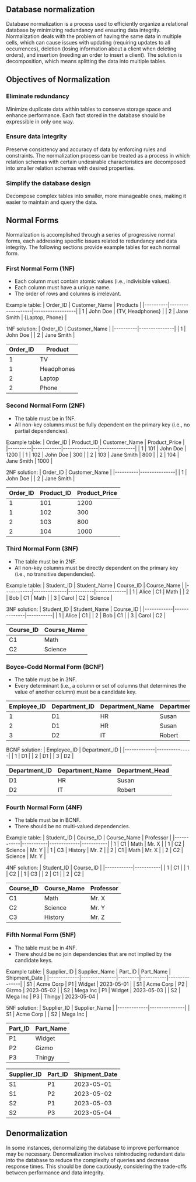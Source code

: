 ## Database normalization

Database normalization is a process used to efficiently organize a relational database by minimizing redundancy and ensuring data integrity. Normalization deals with the problem of having the same data in multiple cells, which can cause issues with updating (requiring updates to all occurrences), deletion (losing information about a client when deleting orders), and insertion (needing an order to insert a client). The solution is decomposition, which means splitting the data into multiple tables. 

## Objectives of Normalization

### Eliminate redundancy

Minimize duplicate data within tables to conserve storage space and enhance performance. Each fact stored in the database should be expressible in only one way.

### Ensure data integrity

Preserve consistency and accuracy of data by enforcing rules and constraints. The normalization process can be treated as a process in which relation schemas with certain undesirable characteristics are decomposed into smaller relation schemas with desired properties.

### Simplify the database design

Decompose complex tables into smaller, more manageable ones, making it easier to maintain and query the data.

## Normal Forms

Normalization is accomplished through a series of progressive normal forms, each addressing specific issues related to redundancy and data integrity. The following sections provide example tables for each normal form.

### First Normal Form (1NF)

- Each column must contain atomic values (i.e., indivisible values).
- Each column must have a unique name.
- The order of rows and columns is irrelevant.

Example table:
| Order_ID | Customer_Name     | Products         |
|----------|-------------------|------------------|
| 1        | John Doe          | {TV, Headphones} |
| 2        | Jane Smith        | {Laptop, Phone}  |

1NF solution:
| Order_ID | Customer_Name |
|----------|---------------|
| 1        | John Doe      |
| 2        | Jane Smith    |

| Order_ID | Product      |
|----------|--------------|
| 1        | TV           |
| 1        | Headphones   |
| 2        | Laptop       |
| 2        | Phone        |

### Second Normal Form (2NF)

- The table must be in 1NF.
- All non-key columns must be fully dependent on the primary key (i.e., no partial dependencies).

Example table:
| Order_ID | Product_ID | Customer_Name | Product_Price |
|----------|------------|---------------|---------------|
| 1        | 101        | John Doe      | 1200          |
| 1        | 102        | John Doe      | 300           |
| 2        | 103        | Jane Smith    | 800           |
| 2        | 104        | Jane Smith    | 1000          |

2NF solution:
| Order_ID | Customer_Name |
|----------|---------------|
| 1        | John Doe      |
| 2        | Jane Smith    |

| Order_ID | Product_ID | Product_Price |
|----------|------------|---------------|
| 1        | 101        | 1200          |
| 1        | 102        | 300           |
| 2        | 103        | 800           |
| 2        | 104        | 1000          |

### Third Normal Form (3NF)

- The table must be in 2NF.
- All non-key columns must be directly dependent on the primary key (i.e., no transitive dependencies).

Example table:
| Student_ID | Student_Name | Course_ID | Course_Name |
|------------|--------------|-----------|-------------|
| 1          | Alice        | C1        | Math        |
| 2          | Bob          | C1        | Math        |
| 3          | Carol        | C2        | Science     |

3NF solution:
| Student_ID | Student_Name | Course_ID |
|------------|--------------|-----------|
| 1          | Alice        | C1        |
| 2          | Bob          | C1        |
| 3          | Carol        | C2        |

| Course_ID | Course_Name |
|-----------|-------------|
| C1        | Math        |
| C2        | Science     |

### Boyce-Codd Normal Form (BCNF)

- The table must be in 3NF.
- Every determinant (i.e., a column or set of columns that determines the value of another column) must be a candidate key.

| Employee_ID | Department_ID | Department_Name | Department_Head |
|-------------|---------------|-----------------|-----------------|
| 1           | D1            | HR              | Susan           |
| 2           | D1            | HR              | Susan           |
| 3           | D2            | IT              | Robert          |

BCNF solution:
| Employee_ID | Department_ID |
|-------------|---------------|
| 1           | D1            |
| 2           | D1            |
| 3           | D2            |

| Department_ID | Department_Name | Department_Head |
|---------------|-----------------|-----------------|
| D1            | HR              | Susan           |
| D2            | IT              | Robert          |

### Fourth Normal Form (4NF)

- The table must be in BCNF.
- There should be no multi-valued dependencies.

Example table:
| Student_ID | Course_ID | Course_Name | Professor |
|------------|-----------|-------------|-----------|
| 1          | C1        | Math        | Mr. X     |
| 1          | C2        | Science     | Mr. Y     |
| 1          | C3        | History     | Mr. Z     |
| 2          | C1        | Math        | Mr. X     |
| 2          | C2        | Science     | Mr. Y     |

4NF solution:
| Student_ID | Course_ID |
|------------|-----------|
| 1          | C1        |
| 1          | C2        |
| 1          | C3        |
| 2          | C1        |
| 2          | C2        |

| Course_ID | Course_Name | Professor |
|-----------|-------------|-----------|
| C1        | Math        | Mr. X     |
| C2        | Science     | Mr. Y     |
| C3        | History     | Mr. Z     |

### Fifth Normal Form (5NF)

- The table must be in 4NF.
- There should be no join dependencies that are not implied by the candidate keys.

Example table:
| Supplier_ID | Supplier_Name | Part_ID | Part_Name | Shipment_Date |
|-------------|---------------|---------|-----------|---------------|
| S1          | Acme Corp     | P1      | Widget    | 2023-05-01    |
| S1          | Acme Corp     | P2      | Gizmo     | 2023-05-02    |
| S2          | Mega Inc      | P1      | Widget    | 2023-05-03    |
| S2          | Mega Inc      | P3      | Thingy    | 2023-05-04    |

5NF solution:
| Supplier_ID | Supplier_Name |
|-------------|---------------|
| S1          | Acme Corp     |
| S2          | Mega Inc      |

| Part_ID | Part_Name |
|---------|-----------|
| P1      | Widget    |
| P2      | Gizmo     |
| P3      | Thingy    |

| Supplier_ID | Part_ID | Shipment_Date |
|-------------|---------|---------------|
| S1          | P1      | 2023-05-01    |
| S1          | P2      | 2023-05-02    |
| S2          | P1      | 2023-05-03    |
| S2          | P3      | 2023-05-04    |

## Denormalization

In some instances, denormalizing the database to improve performance may be necessary. Denormalization involves reintroducing redundant data into the database to reduce the complexity of queries and decrease response times. This should be done cautiously, considering the trade-offs between performance and data integrity.
